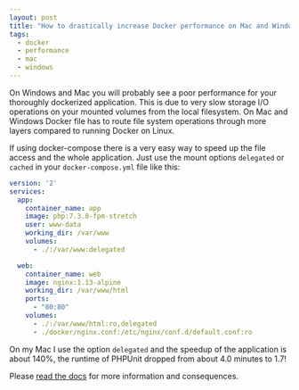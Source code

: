 ```yaml
---
layout: post
title: "How to drastically increase Docker performance on Mac and Windows"
tags:
  - docker
  - performance
  - mac
  - windows
---
```

On Windows and Mac you will probably see a poor performance for your
thoroughly dockerized application. This is due to very slow storage
I/O operations on your mounted volumes from the local filesystem.
On Mac and Windows Docker file has to route file system operations
through more layers compared to running Docker on Linux.

If using docker-compose there is a very easy way to speed up the
file access and the whole application. Just use the mount options 
`delegated` or `cached` in your `docker-compose.yml` file like this:

```yaml
version: '2'
services:
  app:
    container_name: app
    image: php:7.3.8-fpm-stretch
    user: www-data
    working_dir: /var/www
    volumes:
      - ./:/var/www:delegated

  web:
    container_name: web
    image: nginx:1.13-alpine
    working_dir: /var/www/html
    ports:
      - "80:80"
    volumes:
      - ./:/var/www/html:ro,delegated
      - ./docker/nginx.conf:/etc/nginx/conf.d/default.conf:ro
```

On my Mac I use the option `delegated` and the speedup of the
application is about 140%, the runtime of PHPUnit dropped from about
4.0 minutes to 1.7!

Please [read the docs](https://docs.docker.com/docker-for-mac/osxfs-caching/)
for more information and consequences.
